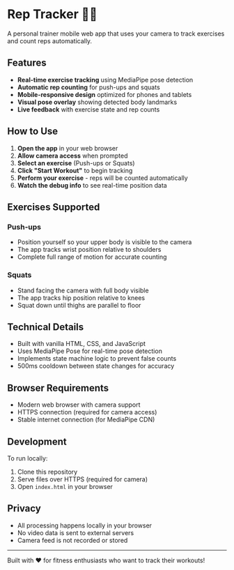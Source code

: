 # Rep Tracker 🏋️‍♂️

A personal trainer mobile web app that uses your camera to track exercises and count reps automatically.

## Features

- **Real-time exercise tracking** using MediaPipe pose detection
- **Automatic rep counting** for push-ups and squats
- **Mobile-responsive design** optimized for phones and tablets
- **Visual pose overlay** showing detected body landmarks
- **Live feedback** with exercise state and rep counts

## How to Use

1. **Open the app** in your web browser
2. **Allow camera access** when prompted
3. **Select an exercise** (Push-ups or Squats)
4. **Click "Start Workout"** to begin tracking
5. **Perform your exercise** - reps will be counted automatically
6. **Watch the debug info** to see real-time position data

## Exercises Supported

### Push-ups
- Position yourself so your upper body is visible to the camera
- The app tracks wrist position relative to shoulders
- Complete full range of motion for accurate counting

### Squats
- Stand facing the camera with full body visible
- The app tracks hip position relative to knees
- Squat down until thighs are parallel to floor

## Technical Details

- Built with vanilla HTML, CSS, and JavaScript
- Uses MediaPipe Pose for real-time pose detection
- Implements state machine logic to prevent false counts
- 500ms cooldown between state changes for accuracy

## Browser Requirements

- Modern web browser with camera support
- HTTPS connection (required for camera access)
- Stable internet connection (for MediaPipe CDN)

## Development

To run locally:
1. Clone this repository
2. Serve files over HTTPS (required for camera)
3. Open `index.html` in your browser

## Privacy

- All processing happens locally in your browser
- No video data is sent to external servers
- Camera feed is not recorded or stored

---

Built with ❤️ for fitness enthusiasts who want to track their workouts!
